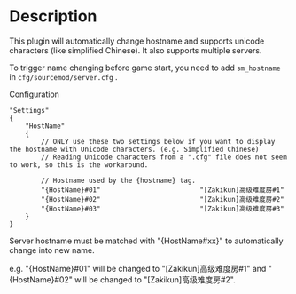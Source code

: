 # Description

This plugin will automatically change hostname and supports unicode characters (like simplified Chinese). It also supports multiple servers.

To trigger name changing before game start, you need to add `sm_hostname` in `cfg/sourcemod/server.cfg` .

Configuration

```plaintext
"Settings"
{
	"HostName"
	{
		// ONLY use these two settings below if you want to display the hostname with Unicode characters. (e.g. Simplified Chinese)
		// Reading Unicode characters from a ".cfg" file does not seem to work, so this is the workaround.
	
		// Hostname used by the {hostname} tag.
		"{HostName}#01"							"[Zakikun]高级难度房#1"
		"{HostName}#02"							"[Zakikun]高级难度房#2"
		"{HostName}#03"							"[Zakikun]高级难度房#3"
	}
}
```

Server hostname must be matched with "{HostName#xx}" to automatically change into new name.

e.g. "{HostName}#01" will be changed to "[Zakikun]高级难度房#1" and "{HostName}#02" will be changed to "[Zakikun]高级难度房#2".
